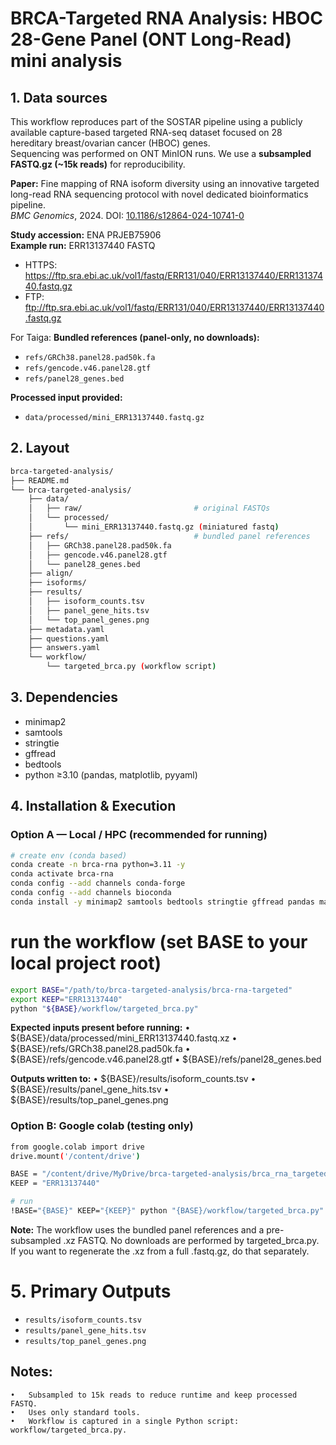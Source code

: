 # BRCA-Targeted RNA Analysis: HBOC 28-Gene Panel (ONT Long-Read) mini analysis

## 1. Data sources
This workflow reproduces part of the SOSTAR pipeline using a publicly available capture-based targeted RNA-seq dataset focused on 28 hereditary breast/ovarian cancer (HBOC) genes.  
Sequencing was performed on ONT MinION runs. We use a **subsampled FASTQ.gz (~15k reads)** for reproducibility.

**Paper:** Fine mapping of RNA isoform diversity using an innovative targeted long-read RNA sequencing protocol with novel dedicated bioinformatics pipeline.  
*BMC Genomics*, 2024. DOI: [10.1186/s12864-024-10741-0](https://doi.org/10.1186/s12864-024-10741-0)

**Study accession:** ENA PRJEB75906  
**Example run:** ERR13137440 FASTQ

- HTTPS: https://ftp.sra.ebi.ac.uk/vol1/fastq/ERR131/040/ERR13137440/ERR13137440.fastq.gz  
- FTP: ftp://ftp.sra.ebi.ac.uk/vol1/fastq/ERR131/040/ERR13137440/ERR13137440.fastq.gz  

For Taiga:
**Bundled references (panel-only, no downloads):**
- `refs/GRCh38.panel28.pad50k.fa`
- `refs/gencode.v46.panel28.gtf`
- `refs/panel28_genes.bed`

**Processed input provided:**
- `data/processed/mini_ERR13137440.fastq.gz`

## 2. Layout
```bash
brca-targeted-analysis/
├── README.md
└── brca-targeted-analysis/
    ├── data/
    │   ├── raw/                         # original FASTQs
    │   └── processed/
    │       └── mini_ERR13137440.fastq.gz (miniatured fastq)
    ├── refs/                            # bundled panel references
    │   ├── GRCh38.panel28.pad50k.fa
    │   ├── gencode.v46.panel28.gtf
    │   └── panel28_genes.bed
    ├── align/
    ├── isoforms/
    ├── results/
    │   ├── isoform_counts.tsv
    │   ├── panel_gene_hits.tsv
    │   └── top_panel_genes.png
    ├── metadata.yaml
    ├── questions.yaml
    ├── answers.yaml
    └── workflow/
        └── targeted_brca.py (workflow script)
```
## 3. Dependencies
- minimap2
- samtools
- stringtie
- gffread
- bedtools
- python ≥3.10 (pandas, matplotlib, pyyaml)
  
## 4. Installation & Execution
### Option A — Local / HPC (recommended for running)
```bash
# create env (conda based)
conda create -n brca-rna python=3.11 -y
conda activate brca-rna
conda config --add channels conda-forge
conda config --add channels bioconda
conda install -y minimap2 samtools bedtools stringtie gffread pandas matplotlib pyyaml
```
# run the workflow (set BASE to your local project root)
```bash
export BASE="/path/to/brca-targeted-analysis/brca-rna-targeted"
export KEEP="ERR13137440"
python "${BASE}/workflow/targeted_brca.py"
```
**Expected inputs present before running:**
	•	${BASE}/data/processed/mini_ERR13137440.fastq.xz
	•	${BASE}/refs/GRCh38.panel28.pad50k.fa
	•	${BASE}/refs/gencode.v46.panel28.gtf
	•	${BASE}/refs/panel28_genes.bed

**Outputs written to:**
	•	${BASE}/results/isoform_counts.tsv
	•	${BASE}/results/panel_gene_hits.tsv
	•	${BASE}/results/top_panel_genes.png
 
### Option B: Google colab (testing only)
```bash
from google.colab import drive
drive.mount('/content/drive')

BASE = "/content/drive/MyDrive/brca-targeted-analysis/brca_rna_targeted"
KEEP = "ERR13137440"

# run
!BASE="{BASE}" KEEP="{KEEP}" python "{BASE}/workflow/targeted_brca.py"
```
**Note:** The workflow uses the bundled panel references and a pre-subsampled .xz FASTQ. No downloads are performed by targeted_brca.py. If you want to regenerate the .xz from a full .fastq.gz, do that separately.

# 5. Primary Outputs
- `results/isoform_counts.tsv`
- `results/panel_gene_hits.tsv`
- `results/top_panel_genes.png`
  
## Notes:
	•	Subsampled to 15k reads to reduce runtime and keep processed FASTQ.
	•	Uses only standard tools.
	•	Workflow is captured in a single Python script: workflow/targeted_brca.py.

